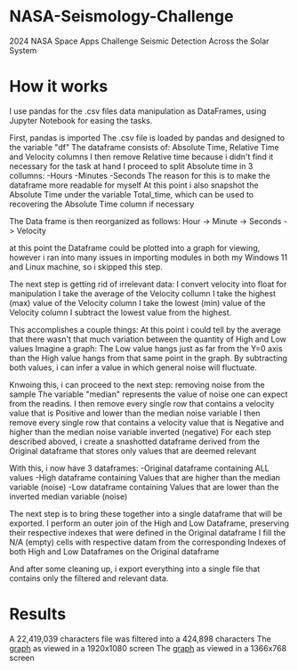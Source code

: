 # NASA-Seismology-Challenge
 2024 NASA Space Apps Challenge Seismic Detection Across the Solar System
# How it works 
I use pandas for the .csv files data manipulation as DataFrames, using Jupyter Notebook for easing the tasks.

First, pandas is imported
The .csv file is loaded by pandas and designed to the variable "df"
The dataframe consists of: Absolute Time, Relative Time and Velocity columns
I then remove Relative time because i didn't find it necessary for the task at hand
I proceed to split Absolute time in 3 collumns:
-Hours
-Minutes
-Seconds 
The reason for this is to make the dataframe more readable for myself
At this point i also snapshot the Absolute Time under the variable Total_time, which can be used to recovering the Absolute Time column if necessary

The Data frame is then reorganized as follows:
Hour -> Minute -> Seconds -> Velocity

at this point the Dataframe could be plotted into a graph for viewing, however i ran into many issues in importing modules in both my Windows 11 and Linux machine, so i skipped this step.

The next step is getting rid of irrelevant data:
I convert velocity into float for manipulation
I take the average of the Velocity collumn
I take the highest (max) value of the Velocity column
I take the lowest (min) value of the Velocity column
I subtract the lowest value from the highest.

This accomplishes a couple things:
At this point i could tell by the average that there wasn't that much variation between the quantity of High and Low values
Imagine a graph: The  Low value hangs just as far from the Y=0 axis than the High value hangs from that same point in the graph.
By subtracting both values, i can infer a value in which general noise will fluctuate.

Knwoing this, i can proceed to the next step: removing noise from the sample
The variable "median" represents the value of noise one can expect from the readins.
I then remove every single row that contains a velocity value that is Positive and lower than the median noise variable
I then remove every single row that contains a velocity value that is Negative and higher than the median noise variable inverted (negative)
For each step described aboved, i create a snashotted dataframe derived from the Original dataframe that stores only values that are deemed relevant

With this, i now have 3 dataframes:
-Original dataframe containing ALL values
-High dataframe containing Values that are higher than the median variable (noise)
-Low dataframe containing Values that are lower than the inverted median variable (noise)

The next step is to bring these together into a single dataframe that will be exported.
I perform an outer join of the High and Low Dataframe, preserving their respective indexes that were defined in the Original dataframe
I fill the N/A (empty) cells with respective datam from the corresponding Indexes of both High and Low Dataframes on the Original dataframe

And after some cleaning up, i export everything into a single file that contains only the filtered and relevant data.

# Results
A 22,419,039 characters file was filtered into a 424,898 characters
The [graph](https://i.imgur.com/OlPQoKR.png) as viewed in a 1920x1080 screen
The [graph](https://i.imgur.com/ZONkOqW.png) as viewed in a 1366x768 screen
